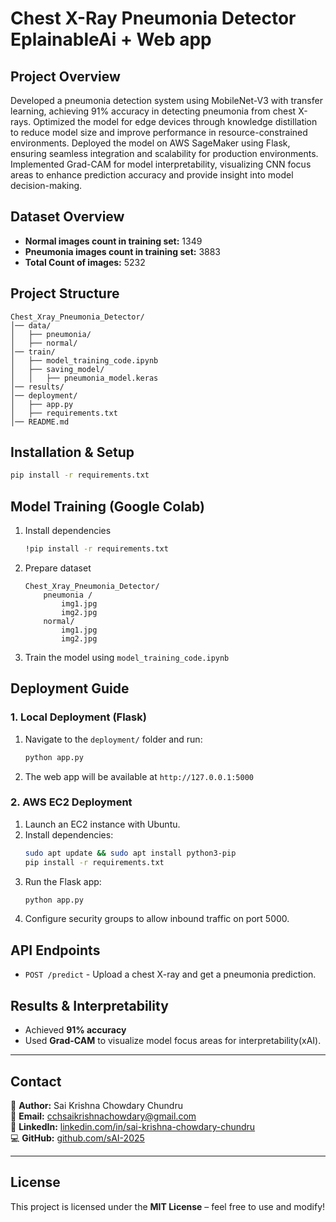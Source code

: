 # Chest X-Ray Pneumonia Detector EplainableAi + Web app

## Project Overview

Developed a pneumonia detection system using MobileNet-V3 with transfer learning, achieving 91% accuracy in detecting pneumonia from chest X-rays. Optimized the model for edge devices through knowledge distillation to reduce model size and improve performance in resource-constrained environments.
Deployed the model on AWS SageMaker using Flask, ensuring seamless integration and scalability for production environments. Implemented Grad-CAM for model interpretability, visualizing CNN focus areas to enhance prediction accuracy and provide insight into model decision-making.

## Dataset Overview

- **Normal images count in training set:** 1349
- **Pneumonia images count in training set:** 3883
- **Total Count of images:** 5232

## Project Structure

```
Chest_Xray_Pneumonia_Detector/
│── data/
│   ├── pneumonia/
│   ├── normal/
│── train/
│   ├── model_training_code.ipynb
│   ├── saving_model/
│   │   ├── pneumonia_model.keras
│── results/
│── deployment/
│   ├── app.py
│   ├── requirements.txt
│── README.md
```

## Installation & Setup

```bash
pip install -r requirements.txt
```

## Model Training (Google Colab)

1. Install dependencies
   ```bash
   !pip install -r requirements.txt
   ```
2. Prepare dataset
   ```
   Chest_Xray_Pneumonia_Detector/
       pneumonia /
           img1.jpg
           img2.jpg
       normal/
           img1.jpg
           img2.jpg
   ```
3. Train the model using `model_training_code.ipynb`

## Deployment Guide

### 1. Local Deployment (Flask)

1. Navigate to the `deployment/` folder and run:
   ```bash
   python app.py
   ```
2. The web app will be available at `http://127.0.0.1:5000`

### 2. AWS EC2 Deployment

1. Launch an EC2 instance with Ubuntu.
2. Install dependencies:
   ```bash
   sudo apt update && sudo apt install python3-pip
   pip install -r requirements.txt
   ```
3. Run the Flask app:
   ```bash
   python app.py
   ```
4. Configure security groups to allow inbound traffic on port 5000.

## API Endpoints

- `POST /predict` - Upload a chest X-ray and get a pneumonia prediction.



## Results & Interpretability
- Achieved **91% accuracy**
- Used **Grad-CAM** to visualize model focus areas for interpretability(xAI).

---

## Contact
👤 **Author:** Sai Krishna Chowdary Chundru  
📩 **Email:** [cchsaikrishnachowdary@gmail.com](mailto:cchsaikrishnachowdary@gmail.com)  
🔗 **LinkedIn:** [linkedin.com/in/sai-krishna-chowdary-chundru](https://linkedin.com/in/sai-krishna-chowdary-chundru)  
💻 **GitHub:** [github.com/sAI-2025](https://github.com/sAI-2025)  

---

## License
This project is licensed under the **MIT License** – feel free to use and modify!


